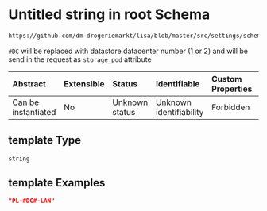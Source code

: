 # Untitled string in root Schema

```txt
https://github.com/dm-drogeriemarkt/lisa/blob/master/src/settings/schema.json#/properties/locations/items/properties/datastore_types/items/properties/template
```

`#DC` will be replaced with datastore datacenter number (1 or 2) and will be send in the request as `storage_pod` attribute

| Abstract            | Extensible | Status         | Identifiable            | Custom Properties | Additional Properties | Access Restrictions | Defined In                                                                              |
| :------------------ | :--------- | :------------- | :---------------------- | :---------------- | :-------------------- | :------------------ | :-------------------------------------------------------------------------------------- |
| Can be instantiated | No         | Unknown status | Unknown identifiability | Forbidden         | Allowed               | none                | [settings.schema.json*](../../src/settings/settings.schema.json "open original schema") |

## template Type

`string`

## template Examples

```json
"PL-#DC#-LAN"
```

